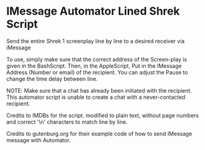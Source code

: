 # IMessage Automator Lined Shrek Script

Send the entire Shrek 1 screenplay line by line to a desired receiver via iMessage

To use, simply make sure that the correct address of the Screen-play is given in the BashScript. Then, in the AppleScript, Put in the IMessage Address (Number or email) of the recipient. You can adjust the Pause to change the time delay between line. 

NOTE: Make sure that a chat has already been initiated with the recipient. This automator script is unable to create a chat with a never-contacted recipient. 

Credits to IMDBs for the script. modified to plain text, without page numbers and correct '\n' characters to match line by line. 

Credits to gutenburg.org for their example code of how to send IMessage message with Automator. 
